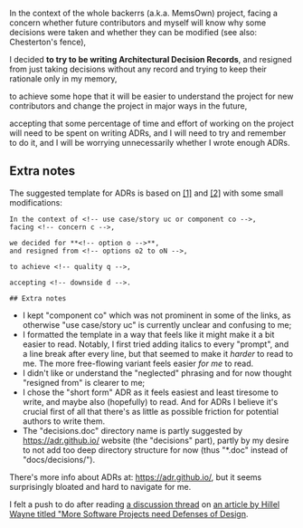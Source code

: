In the context of <!-- use case/story uc or component co -->
 the whole backerrs (a.k.a. MemsOwn) project,
facing <!-- concern c -->
 a concern whether future contributors and myself will know why some decisions were taken
 and whether they can be modified (see also: Chesterton's fence),

I decided **<!-- option o -->
 to try to be writing Architectural Decision Records**,
and resigned from <!-- options o2 to oN -->
 just taking decisions without any record and trying to keep their rationale only in my memory,

to achieve <!-- quality q -->
 some hope that it will be easier to understand the project for new contributors
 and change the project in major ways in the future,

accepting <!-- downside d --> that some percentage of time and effort of working on the project will need to be spent on writing ADRs,
  and I will need to try and remember to do it,
  and I will be worrying unnecessarily whether I wrote enough ADRs.

## Extra notes

The suggested template for ADRs is based on [[1]](https://medium.com/olzzio/y-statements-10eb07b5a177)
and [[2]](https://icepanel.medium.com/architecture-decision-records-adrs-5c66888d8723)
with some small modifications:

    In the context of <!-- use case/story uc or component co -->,
    facing <!-- concern c -->,
    
    we decided for **<!-- option o -->**,
    and resigned from <!-- options o2 to oN -->,

    to achieve <!-- quality q -->,
    
    accepting <!-- downside d -->.

    ## Extra notes

- I kept "component co" which was not prominent in some of the links, as otherwise "use case/story uc" is currently unclear and confusing to me;
- I formatted the template in a way that feels like it might make it a bit easier to read.
  Notably, I first tried adding italics to every "prompt", and a line break after every line, but that seemed to make it *harder* to read to me.
  The more free-flowing variant feels easier *for me* to read.
- I didn't like or understand the "neglected" phrasing and for now thought "resigned from" is clearer to me;
- I chose the "short form" ADR as it feels easiest and least tiresome to write, and maybe also (hopefully) to read.
  And for ADRs I believe it's crucial first of all that there's as little as possible friction for potential authors to write them.
- The "decisions.doc" directory name is partly suggested by https://adr.github.io/ website (the "decisions" part),
  partly by my desire to not add too deep directory structure for now (thus "*.doc" instead of "docs/decisions/").

There's more info about ADRs at: https://adr.github.io/, but it seems surprisingly bloated and hard to navigate for me.

I felt a push to do after reading [a discussion thread](https://lobste.rs/s/pcmwh1/more_software_projects_need_defenses)
on [an article by Hillel Wayne titled "More Software Projects need Defenses of Design](
https://buttondown.email/hillelwayne/archive/more-software-projects-need-defenses-of-design/).
